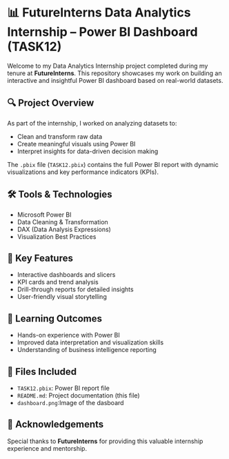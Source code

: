 # 📊 FutureInterns Data Analytics Internship – Power BI Dashboard (TASK12)

Welcome to my Data Analytics Internship project completed during my tenure at **FutureInterns**. This repository showcases my work on building an interactive and insightful Power BI dashboard based on real-world datasets.

## 🔍 Project Overview

As part of the internship, I worked on analyzing datasets to:
- Clean and transform raw data
- Create meaningful visuals using Power BI
- Interpret insights for data-driven decision making

The `.pbix` file (`TASK12.pbix`) contains the full Power BI report with dynamic visualizations and key performance indicators (KPIs).

## 🛠 Tools & Technologies
- Microsoft Power BI
- Data Cleaning & Transformation
- DAX (Data Analysis Expressions)
- Visualization Best Practices

## 📌 Key Features
- Interactive dashboards and slicers
- KPI cards and trend analysis
- Drill-through reports for detailed insights
- User-friendly visual storytelling

## 🧠 Learning Outcomes
- Hands-on experience with Power BI
- Improved data interpretation and visualization skills
- Understanding of business intelligence reporting

## 📁 Files Included
- `TASK12.pbix`: Power BI report file
- `README.md`: Project documentation (this file)
- `dashboard.png`:Image of the dasboard

## 🤝 Acknowledgements
Special thanks to **FutureInterns** for providing this valuable internship experience and mentorship.



